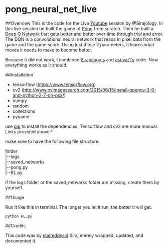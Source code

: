 # pong_neural_net_live

##Overview
This is the code for the Live [Youtube](https://www.youtube.com/watch?v=Hqf__FlRlzg) session by @Sirajology. In this live session he built
the game of [Pong](https://en.wikipedia.org/wiki/Pong) from scratch. Then he built a [Deep Q Network](https://www.quora.com/Artificial-Intelligence-What-is-an-intuitive-explanation-of-how-deep-Q-networks-DQN-work) that gets better and better over time through trial and error. The DQN is a convolutional neural network that reads in pixel data from the game and the game score. Using just those 2 parameters, it learns what moves it needs to make to become better.

Because it did not work, I combined [Sirajology's](https://github.com/llSourcell/pong_neural_network_live) and [asrivat1's](https://github.com/asrivat1/DeepLearningVideoGames) code.
Now everything works as it should.

##Installation


* tensorflow (https://www.tensorflow.org)
* cv2 (http://www.pyimagesearch.com/2015/06/15/install-opencv-3-0-and-python-2-7-on-osx/)
* numpy
* random
* collections
* pygame

use [pip](https://pypi.python.org/pypi/pip) to install the dependencies. Tensorflow and cv2 are more manual. Links provided above ^

make sure to have the following file structure:

folder  
|--logs  
|--saved_networks  
|--pong.py  
|--RL.py

if the logs folder or the saved_networks folder are missing, create them by yourself.

##Usage 

Run it like this in terminal. The longer you let it run, the better it will get.

```
python RL.py
```

##Credits

This code was by [malreddysid](https://github.com/malreddysid) Siraj merely wrapped, updated, and documented it.


